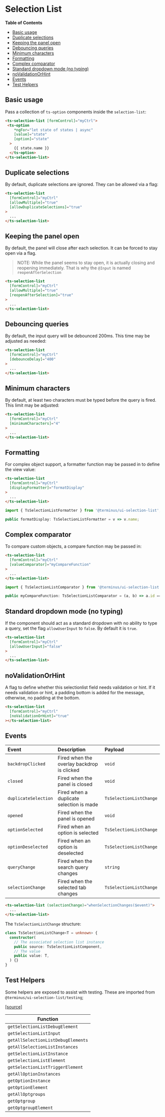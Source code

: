 <h1>Selection List</h1>

<!-- START doctoc generated TOC please keep comment here to allow auto update -->
<!-- DON'T EDIT THIS SECTION, INSTEAD RE-RUN doctoc TO UPDATE -->
**Table of Contents**

- [Basic usage](#basic-usage)
- [Duplicate selections](#duplicate-selections)
- [Keeping the panel open](#keeping-the-panel-open)
- [Debouncing queries](#debouncing-queries)
- [Minimum characters](#minimum-characters)
- [Formatting](#formatting)
- [Complex comparator](#complex-comparator)
- [Standard dropdown mode (no typing)](#standard-dropdown-mode-no-typing)
- [noValidationOrHint](#novalidationorhint)
- [Events](#events)
- [Test Helpers](#test-helpers)

<!-- END doctoc generated TOC please keep comment here to allow auto update -->


## Basic usage

Pass a collection of `ts-option` components inside the `selection-list`:

```html
<ts-selection-list [formControl]="myCtrl">
 <ts-option
    *ngFor="let state of states | async"
    [value]="state"
    [option]="state"
  >
    {{ state.name }}
  </ts-option>
</ts-selection-list>
```


## Duplicate selections

By default, duplicate selections are ignored. They can be allowed via a flag:

```html
<ts-selection-list
  [formControl]="myCtrl"
  [allowMultiple]="true"
  [allowDuplicateSelections]="true"
>
  ...
</ts-selection-list>
```


## Keeping the panel open

By default, the panel will close after each selection. It can be forced to stay open via a flag.

> NOTE: While the panel seems to stay open, it is actually closing and reopening immediately. That is why the `@Input` is named
`reopenAfterSelection`

```html
<ts-selection-list
  [formControl]="myCtrl"
  [allowMultiple]="true"
  [reopenAfterSelection]="true"
>
  ...
</ts-selection-list>
```


## Debouncing queries

By default, the input query will be debounced 200ms. This time may be adjusted as needed:

```html
<ts-selection-list
  [formControl]="myCtrl"
  [debounceDelay]="400"
>
  ...
</ts-selection-list>
```


## Minimum characters

By default, at least two characters must be typed before the query is fired. This limit may be adjusted:

```html
<ts-selection-list
  [formControl]="myCtrl"
  [minimumCharacters]="4"
>
  ...
</ts-selection-list>
```

## Formatting

For complex object support, a formatter function may be passed in to define the view value:

```html
<ts-selection-list
  [formControl]="myCtrl"
  [displayFormatter]="formatDisplay"
>
  ...
</ts-selection-list>
```

```typescript
import { TsSelectionListFormatter } from '@terminus/ui-selection-list';

public formatDisplay: TsSelectionListFormatter = v => v.name;
```

## Complex comparator

To compare custom objects, a compare function may be passed in:

```html
<ts-selection-list
  [formControl]="myCtrl"
  [valueComparator]="myCompareFunction"
>
  ...
</ts-selection-list>
```

```typescript
import { TsSelectionListComparator } from '@terminus/ui-selection-list';

public myCompareFunction: TsSelectionListComparator = (a, b) => a.id === b.id;
```

## Standard dropdown mode (no typing)

If the component should act as a standard dropdown with no ability to type a query, set the flag `allowUserInput` to
`false`. By default it is `true`.

```html
<ts-selection-list
  [formControl]="myCtrl"
  [allowUserInput]="false"
>
  ...
</ts-selection-list>
```

## noValidationOrHint

A flag to define whether this selectionlist field needs validation or hint. If it needs validation or hint, a padding bottom is added for the message, otherwise, no padding at the bottom.

```html
<ts-selection-list
  [formControl]="myCtrl"
  [noValidationOrHint]="true"
></ts-selection-list>
```

## Events

| Event                | Description                                | Payload                 |
|:---------------------|:-------------------------------------------|:------------------------|
| `backdropClicked`    | Fired when the overlay backdrop is clicked | `void`                  |
| `closed`             | Fired when the panel is closed             | `void`                  |
| `duplicateSelection` | Fired when a duplicate selection is made   | `TsSelectionListChange` |
| `opened`             | Fired when the panel is opened             | `void`                  |
| `optionSelected`     | Fired when an option is selected           | `TsSelectionListChange` |
| `optionDeselected`   | Fired when an option is deselected         | `TsSelectionListChange` |
| `queryChange`        | Fired when the search query changes        | `string`                |
| `selectionChange`    | Fired when the selected tab changes        | `TsSelectionListChange` |

```html
<ts-selection-list (selectionChange)="whenSelectionChanges($event)">
  ...
</ts-selection-list>
```

The `TsSelectionListChange` structure:

```typescript
class TsSelectionListChange<T = unknown> {
  constructor(
    // The associated selection list instance
    public source: TsSelectionListComponent,
    // The value
    public value: T,
  ) {}
}
```


## Test Helpers

Some helpers are exposed to assist with testing. These are imported from `@terminus/ui-selection-list/testing`;

[[source]][test-helpers-src]

| Function                           |
|------------------------------------|
| `getSelectionListDebugElement`     |
| `getSelectionListInput`            |
| `getAllSelectionListDebugElements` |
| `getAllSelectionListInstances`     |
| `getSelectionListInstance`         |
| `getSelectionListElement`          |
| `getSelectionListTriggerElement`   |
| `getAllOptionInstances`            |
| `getOptionInstance`                |
| `getOptionElement`                 |
| `getAllOptgroups`                  |
| `getOptgroup`                      |
| `getOptgroupElement`               |


[test-helpers-src]: https://github.com/GetTerminus/terminus-ui/blob/release/projects/library/selection-list/testing/src/test-helpers.ts
